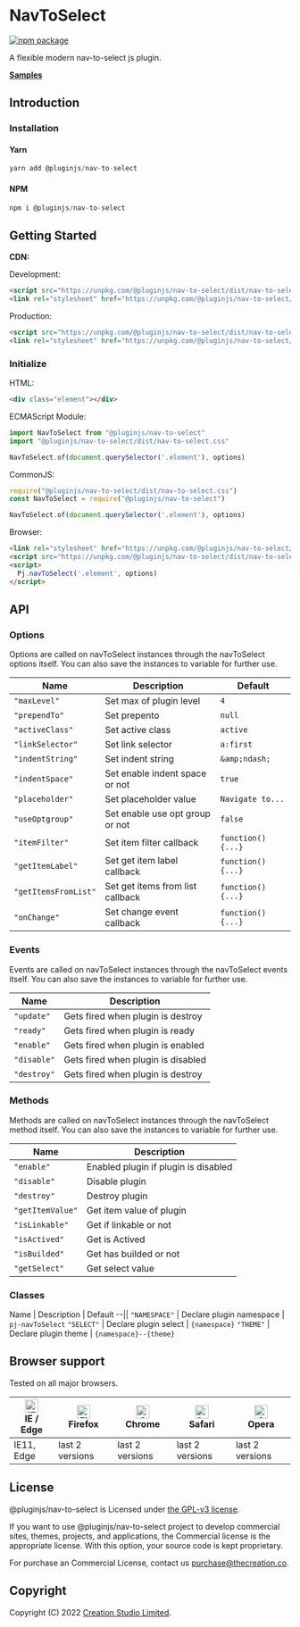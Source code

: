 # NavToSelect

[![npm package](https://img.shields.io/npm/v/@pluginjs/nav-to-select.svg)](https://www.npmjs.com/package/@pluginjs/nav-to-select)

A flexible modern nav-to-select js plugin.

**[Samples](https://codesandbox.io/s/github/pluginjs/pluginjs/tree/master/modules/navToSelect/samples)**

## Introduction
### Installation

#### Yarn

```javascript
yarn add @pluginjs/nav-to-select
```

#### NPM

```javascript
npm i @pluginjs/nav-to-select
```

## Getting Started

**CDN:**

Development:

```html
<script src="https://unpkg.com/@pluginjs/nav-to-select/dist/nav-to-select.js"></script>
<link rel="stylesheet" href="https://unpkg.com/@pluginjs/nav-to-select/dist/nav-to-select.css">
```

Production:

```html
<script src="https://unpkg.com/@pluginjs/nav-to-select/dist/nav-to-select.min.js"></script>
<link rel="stylesheet" href="https://unpkg.com/@pluginjs/nav-to-select/dist/nav-to-select.min.css">
```

### Initialize

HTML:

```html
<div class="element"></div>
```

ECMAScript Module:

```javascript
import NavToSelect from "@pluginjs/nav-to-select"
import "@pluginjs/nav-to-select/dist/nav-to-select.css"

NavToSelect.of(document.querySelector('.element'), options)
```

CommonJS:

```javascript
require("@pluginjs/nav-to-select/dist/nav-to-select.css")
const NavToSelect = require("@pluginjs/nav-to-select")

NavToSelect.of(document.querySelector('.element'), options)
```

Browser:

```html
<link rel="stylesheet" href="https://unpkg.com/@pluginjs/nav-to-select/dist/nav-to-select.css">
<script src="https://unpkg.com/@pluginjs/nav-to-select/dist/nav-to-select.js"></script>
<script>
  Pj.navToSelect('.element', options)
</script>
```

## API

### Options

Options are called on navToSelect instances through the navToSelect options itself.
You can also save the instances to variable for further use.

Name | Description | Default
--|--|--
`"maxLevel"` | Set max of plugin level | `4`
`"prependTo"` | Set prepento | `null`
`"activeClass"` | Set active class | `active`
`"linkSelector"` | Set link selector | `a:first`
`"indentString"` | Set indent string | `&amp;ndash;`
`"indentSpace"` | Set enable indent space or not | `true`
`"placeholder"` | Set placeholder value | `Navigate to...`
`"useOptgroup"` | Set enable use opt group or not | `false`
`"itemFilter"` | Set item filter callback | `function() {...}`
`"getItemLabel"` | Set get item label callback | `function() {...}`
`"getItemsFromList"` | Set get items from list callback | `function() {...}`
`"onChange"` | Set change event callback | `function() {...}`

### Events

Events are called on navToSelect instances through the navToSelect events itself.
You can also save the instances to variable for further use.

Name | Description
--|--
`"update"` | Gets fired when plugin is destroy
`"ready"` | Gets fired when plugin is ready
`"enable"` | Gets fired when plugin is enabled
`"disable"` | Gets fired when plugin is disabled
`"destroy"` | Gets fired when plugin is destroy

### Methods

Methods are called on navToSelect instances through the navToSelect method itself.
You can also save the instances to variable for further use.

Name | Description
--|--
`"enable"` | Enabled plugin if plugin is disabled
`"disable"` | Disable plugin
`"destroy"` | Destroy plugin
`"getItemValue"` | Get item value of plugin
`"isLinkable"` | Get if linkable or not
`"isActived"` | Get is Actived
`"isBuilded"` | Get has builded or not
`"getSelect"` | Get select value

### Classes

Name | Description | Default
--||
`"NAMESPACE"` | Declare plugin namespace | `pj-navToSelect`
`"SELECT"` | Declare plugin select | `{namespace}`
`"THEME"` | Declare plugin theme | `{namespace}--{theme}`

## Browser support

Tested on all major browsers.

| [<img src="https://raw.githubusercontent.com/alrra/browser-logos/master/src/edge/edge_48x48.png" alt="IE / Edge" width="24px" height="24px" />](http://godban.github.io/browsers-support-badges/)</br>IE / Edge | [<img src="https://raw.githubusercontent.com/alrra/browser-logos/master/src/firefox/firefox_48x48.png" alt="Firefox" width="24px" height="24px" />](http://godban.github.io/browsers-support-badges/)</br>Firefox | [<img src="https://raw.githubusercontent.com/alrra/browser-logos/master/src/chrome/chrome_48x48.png" alt="Chrome" width="24px" height="24px" />](http://godban.github.io/browsers-support-badges/)</br>Chrome | [<img src="https://raw.githubusercontent.com/alrra/browser-logos/master/src/safari/safari_48x48.png" alt="Safari" width="24px" height="24px" />](http://godban.github.io/browsers-support-badges/)</br>Safari | [<img src="https://raw.githubusercontent.com/alrra/browser-logos/master/src/opera/opera_48x48.png" alt="Opera" width="24px" height="24px" />](http://godban.github.io/browsers-support-badges/)</br>Opera |
| --------- | --------- | --------- | --------- | --------- |
| IE11, Edge| last 2 versions| last 2 versions| last 2 versions| last 2 versions|

## License

@pluginjs/nav-to-select is Licensed under [the GPL-v3 license](LICENSE).

If you want to use @pluginjs/nav-to-select project to develop commercial sites, themes, projects, and applications, the Commercial license is the appropriate license. With this option, your source code is kept proprietary.

For purchase an Commercial License, contact us purchase@thecreation.co.

## Copyright

Copyright (C) 2022 [Creation Studio Limited](creationstudio.com).